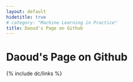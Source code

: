```yaml
---
layout: default
hidetitle: true
# category: "Machine Learning in Practice"
title: Daoud's Page on Github
---
```


# Daoud's Page on Github

<!-- {% include JB/setup %} -->

{% include dc/links %}

